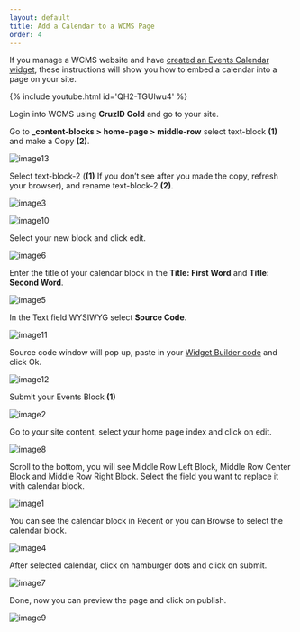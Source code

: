```yaml
---
layout: default
title: Add a Calendar to a WCMS Page
order: 4
---
```


If you manage a WCMS website and have [created an Events Calendar widget](create-events-calendar-widget.md), these instructions will show you how to embed a calendar into a page on your site.

{% include youtube.html id='QH2-TGUlwu4' %}

Login into WCMS using **CruzID Gold** and go to your site.

Go to **_content-blocks > home-page > middle-row** select text-block **(1)** and make a Copy **(2)**.

![image13](https://user-images.githubusercontent.com/1000543/234380589-6f54ca42-4c92-41a7-8239-8c6f64cb139e.jpg)

Select text-block-2 (**(1)** If you don’t see after you made the copy, refresh your browser), and rename text-block-2 **(2)**.

![image3](https://user-images.githubusercontent.com/1000543/234380383-191fdd9d-ef09-4d89-9564-ebe75f44244c.jpg)

![image10](https://user-images.githubusercontent.com/1000543/234380578-8c546419-5064-4ac2-9db2-ff3e26968298.png)

Select your new block and click edit.

![image6](https://user-images.githubusercontent.com/1000543/234380569-46196f80-9a11-49b6-b373-02f283f83e0a.jpg)

Enter the title of your calendar block in the **Title: First Word** and **Title: Second Word**.

![image5](https://user-images.githubusercontent.com/1000543/234380567-64be0a31-5785-40ef-84be-16eb0d6710c1.png)

In the Text field WYSIWYG select **Source Code**.

![image11](https://user-images.githubusercontent.com/1000543/234380584-646e7e9c-025c-460e-aab3-f1ebff635567.png)

Source code window will pop up, paste in your [Widget Builder code](create-events-calendar-widget.md) and click Ok.

![image12](https://user-images.githubusercontent.com/1000543/234380586-c4577297-4144-44b7-8547-6ded9ea5ac62.png)

Submit your Events Block **(1)**

![image2](https://user-images.githubusercontent.com/1000543/234380379-ce4619be-afce-4d3f-9ae1-5e45537e9c02.jpg)

Go to your site content, select your home page index and click on edit.

![image8](https://user-images.githubusercontent.com/1000543/234380574-93c4fbef-a1ce-4fca-94ad-82f71fbcc131.jpg)

Scroll to the bottom, you will see Middle Row Left Block, Middle Row Center Block and Middle Row Right Block. Select the field you want to replace it with calendar block.

![image1](https://user-images.githubusercontent.com/1000543/234380228-9d1fe4ac-04cb-404e-b5d3-1ac0da8efa9a.png)

You can see the calendar block in Recent or you can Browse to select the calendar block.

![image4](https://user-images.githubusercontent.com/1000543/234380384-eb004408-dc9f-46cd-a45b-4539edc15ff1.png)

After selected calendar, click on hamburger dots and click on submit.

![image7](https://user-images.githubusercontent.com/1000543/234380572-e28530e8-cfc7-4a89-afdb-8d30b9cdfaa8.jpg)

Done, now you can preview the page and click on publish.

![image9](https://user-images.githubusercontent.com/1000543/234380575-5673fea1-e4d8-406d-b461-4741beb0827c.png)
